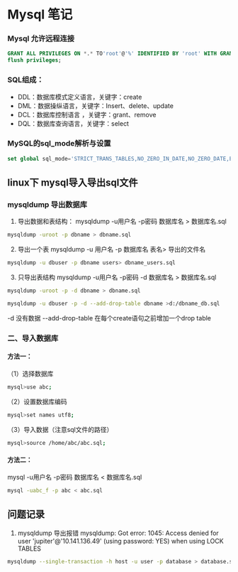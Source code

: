 # Mysql 笔记

### Mysql 允许远程连接
```sql
GRANT ALL PRIVILEGES ON *.* TO'root'@'%' IDENTIFIED BY 'root' WITH GRANT OPTION;
flush privileges;
```

### SQL组成：

- DDL：数据库模式定义语言，关键字：create
- DML：数据操纵语言，关键字：Insert、delete、update
- DCL：数据库控制语言 ，关键字：grant、remove
- DQL：数据库查询语言，关键字：select

### MySQL的sql_mode解析与设置

```sql
set global sql_mode='STRICT_TRANS_TABLES,NO_ZERO_IN_DATE,NO_ZERO_DATE,ERROR_FOR_DIVISION_BY_ZERO,NO_AUTO_CREATE_USER,NO_ENGINE_SUBSTITUTION';
```

## linux下 mysql导入导出sql文件

### mysqldump 导出数据库
1. 导出数据和表结构：
mysqldump -u用户名 -p密码 数据库名 > 数据库名.sql
```sh
mysqldump -uroot -p dbname > dbname.sql
```

2. 导出一个表
mysqldump -u 用户名 -p 数据库名 表名> 导出的文件名
```sh
mysqldump -u dbuser -p dbname users> dbname_users.sql
```

3. 只导出表结构
mysqldump -u用户名 -p密码 -d 数据库名 > 数据库名.sql
```sh
mysqldump -uroot -p -d dbname > dbname.sql
```
```sh
mysqldump -u dbuser -p -d --add-drop-table dbname >d:/dbname_db.sql
```
-d 没有数据 
--add-drop-table 在每个create语句之前增加一个drop table

### 二、导入数据库
#### 方法一：

（1）选择数据库
```sh
mysql>use abc;
```
（2）设置数据库编码
```sh
mysql>set names utf8;
```
（3）导入数据（注意sql文件的路径）
```sh
mysql>source /home/abc/abc.sql;
```

#### 方法二：
mysql -u用户名 -p密码 数据库名 < 数据库名.sql
```sh
mysql -uabc_f -p abc < abc.sql
```

## 问题记录
1. mysqldump 导出报错
mysqldump: Got error: 1045: Access denied for user 'jupiter'@'10.141.136.49' (using password: YES) when using LOCK TABLES
```sh
mysqldump --single-transaction -h host -u user -p database > database.sql
```